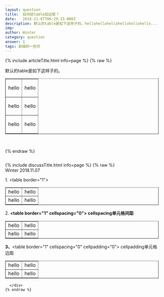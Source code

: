 ```yaml
---
layout: question
title:  如何给table加边框？
date:   2018-11-07T06:29:33.000Z
description: 默认的table是如下这样子的。hellohellohellohellohellohello...
img: 
author: Winter
category: question
answer: 1
tags: 前端的一些坑
---
```

<div class="article-root">
  <div class="article">
    {% include articleTitle.html info=page %}
    {% raw %}
    <div class="article-content"><p>默认的table是如下这样子的。</p>

<table border="1" cellpadding="1" cellspacing="1" style="width:500px">
	<tbody>
		<tr>
			<td>
			<p>hello</p>
			</td>
			<td>hello</td>
		</tr>
		<tr>
			<td>
			<p>hello</p>
			</td>
			<td>hello</td>
		</tr>
		<tr>
			<td>
			<p>hello</p>
			</td>
			<td>hello</td>
		</tr>
	</tbody>
</table>

<p>&nbsp;</p>
</div>
    {% endraw %}
  </div>
  <p style="height: 0;width:0;overflow: hidden;"> 第99篇《如何给table加边框？》来自Winter(https://github.com/aiyld/aiyld.github.io)的站点</p>
  <div class="discuss-wrapper">
    {% include discussTitle.html info=page %}
    {% raw %}
    <div class="discuss-item">
        <div class="discuss-parent">
          <div class="discuss-meta">
            <span class="discuss-user">Winter</span>
            <span class="discuss-time">2018.11.07</span>
          </div>
          <div class="discuss-comment"><p>1.&nbsp;&lt;table border=&quot;1&quot;&gt;</p>  <table border="1" style="width:500px"> 	<tbody> 		<tr> 			<td>hello</td> 			<td>hello</td> 		</tr> 		<tr> 			<td>hello</td> 			<td>hello</td> 		</tr> 	</tbody> </table>  <p>2.&nbsp;<strong>&lt;table border=&quot;1&quot; cellspacing=&quot;0&quot;&gt;&nbsp;cellspacing单元格间距</strong></p>  <table border="1" cellspacing="0" style="width:500px"> 	<tbody> 		<tr> 			<td>hello</td> 			<td>hello</td> 		</tr> 		<tr> 			<td>hello</td> 			<td>hello</td> 		</tr> 	</tbody> </table>  <p><strong>3、</strong>&lt;table border=&quot;1&quot; cellspacing=&quot;0&quot; cellpadding=&quot;0&quot;&gt;&nbsp;cellpadding单元格边距</p>  <table border="1" cellpadding="0" cellspacing="0" style="width:500px"> 	<tbody> 		<tr> 			<td>hello</td> 			<td>hello</td> 		</tr> 		<tr> 			<td>hello</td> 			<td>hello</td> 		</tr> 	</tbody> </table> </div>
        </div>
        
      </div>
    {% endraw %}
  </div>
<div>
